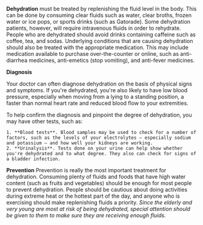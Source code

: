 **Dehydration** must be treated by replenishing the fluid level in the body. This can be done by consuming clear fluids such as water, clear broths, frozen water or ice pops, or sports drinks (such as Gatorade). Some dehydration patients, however, will require intravenous fluids in order to rehydrate. People who are dehydrated should avoid drinks containing caffeine such as coffee, tea, and sodas.
Underlying conditions that are causing dehydration should also be treated with the appropriate medication. This may include medication available to purchase over-the-counter or online, such as anti-diarrhea medicines, anti-emetics (stop vomiting), and anti-fever medicines.

**Diagnosis**

Your doctor can often diagnose dehydration on the basis of physical signs and symptoms. If you're dehydrated, you're also likely to have low blood pressure, especially when moving from a lying to a standing position, a faster than normal heart rate and reduced blood flow to your extremities.

To help confirm the diagnosis and pinpoint the degree of dehydration, you may have other tests, such as:

    1. **Blood tests**. Blood samples may be used to check for a number of factors, such as the levels of your electrolytes — especially sodium and potassium — and how well your kidneys are working.
    2. **Urinalysis**. Tests done on your urine can help show whether you're dehydrated and to what degree. They also can check for signs of a bladder infection.

**Prevention**
Prevention is really the most important treatment for dehydration. Consuming plenty of fluids and foods that have high water content (such as fruits and vegetables) should be enough for most people to prevent dehydration.
People should be cautious about doing activities during extreme heat or the hottest part of the day, and anyone who is exercising should make replenishing fluids a priority.
_Since the elderly and very young are most at risk of being dehydrated, special attention should be given to them to make sure they are receiving enough fluids._
